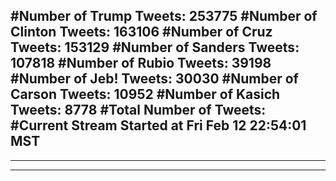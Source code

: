 #Number of Trump Tweets: 253775
#Number of Clinton Tweets: 163106
#Number of Cruz Tweets: 153129
#Number of Sanders Tweets: 107818
#Number of Rubio Tweets: 39198
#Number of Jeb! Tweets: 30030
#Number of Carson Tweets: 10952
#Number of Kasich Tweets: 8778
#Total Number of Tweets:  
#Current Stream Started at Fri Feb 12 22:54:01 MST
---
---
---
